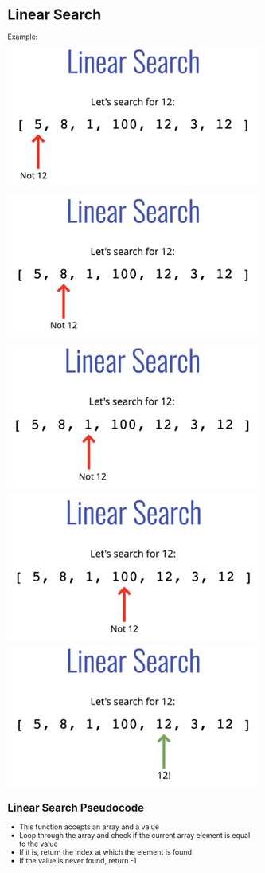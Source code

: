 
# **Linear Search**


Example:

![step 1](./img/0.png)


![step 2](./img/1.png)


![step 3](./img/2.png)


![step 4](./img/3.png)


![step 5](./img/4.png)



## Linear Search Pseudocode
- This function accepts an array and a value
- Loop through the array and check if the current array element is equal to the value
- If it is, return the index at which the element is found
- If the value is never found, return -1





